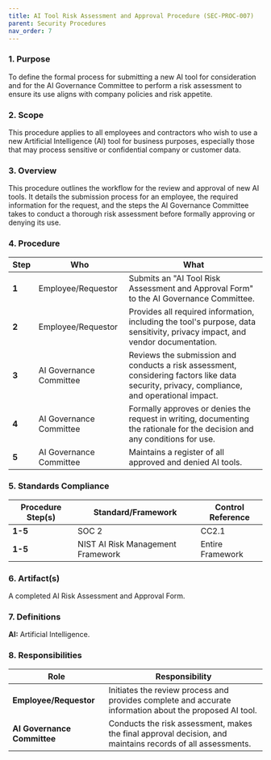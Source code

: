 ```yaml
---
title: AI Tool Risk Assessment and Approval Procedure (SEC-PROC-007)
parent: Security Procedures
nav_order: 7
---
```

### 1. Purpose

To define the formal process for submitting a new AI tool for consideration and for the AI Governance Committee to perform a risk assessment to ensure its use aligns with company policies and risk appetite.

### 2. Scope

This procedure applies to all employees and contractors who wish to use a new Artificial Intelligence (AI) tool for business purposes, especially those that may process sensitive or confidential company or customer data.

### 3. Overview

This procedure outlines the workflow for the review and approval of new AI tools. It details the submission process for an employee, the required information for the request, and the steps the AI Governance Committee takes to conduct a thorough risk assessment before formally approving or denying its use.

### 4. Procedure

| **Step** | **Who**                      | **What**                                                                                                                                                           |
| -------- | ---------------------------- | ------------------------------------------------------------------------------------------------------------------------------------------------------------------ |
| **1**    | Employee/Requestor           | Submits an "AI Tool Risk Assessment and Approval Form" to the AI Governance Committee.                                                                             |
| **2**    | Employee/Requestor           | Provides all required information, including the tool's purpose, data sensitivity, privacy impact, and vendor documentation.                                         |
| **3**    | AI Governance Committee      | Reviews the submission and conducts a risk assessment, considering factors like data security, privacy, compliance, and operational impact.                          |
| **4**    | AI Governance Committee      | Formally approves or denies the request in writing, documenting the rationale for the decision and any conditions for use.                                           |
| **5**    | AI Governance Committee      | Maintains a register of all approved and denied AI tools.                                                                                                          |

### 5. Standards Compliance

| **Procedure Step(s)** | **Standard/Framework**            | **Control Reference** |
| --------------------- | --------------------------------- | --------------------- |
| **1-5**               | SOC 2                             | CC2.1                 |
| **1-5**               | NIST AI Risk Management Framework | Entire Framework      |

### 6. Artifact(s)

A completed AI Risk Assessment and Approval Form.

### 7. Definitions

**AI:** Artificial Intelligence.

### 8. Responsibilities

| **Role**                | **Responsibility**                                                                                             |
| ----------------------- | -------------------------------------------------------------------------------------------------------------- |
| **Employee/Requestor**  | Initiates the review process and provides complete and accurate information about the proposed AI tool.        |
| **AI Governance Committee** | Conducts the risk assessment, makes the final approval decision, and maintains records of all assessments. |
